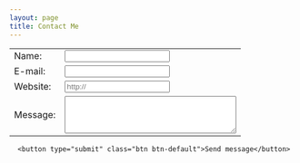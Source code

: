 ```yaml
---
layout: page
title: Contact Me
---
```


<form class="form-horizontal" action="https://vds.victor3d.com.br/fale_conosco/index.php" role="form" Name = "livro" Method = "POST">
<table border=0>
<tr>
<td>
Name:</td>
<td>
      <input type="text" class="form-control" NAME = "nome" required>
    </td>
  </tr>
  <tr>
    <td>E-mail:</td>
    <td>
      <input type="email" class="form-control" NAME = "email" required>
    </td>
  </tr>
  <tr>
    <td>Website:</td>
    <td>
      <input type="url" placeholder="http://" NAME = "url">
    </td>
  </tr>
  <tr>
    <td>Message: </td>
  <td>
      <textarea class="form-control" rows="4" cols="35" name="comment" required></textarea>
    </td>
  </tr>

  </table>

      <button type="submit" class="btn btn-default">Send message</button>


</form>
